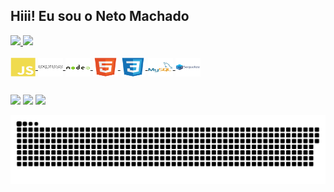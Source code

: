 ## Hiii! Eu sou o Neto Machado 
 <div>
  <a href="https://github.com/netomachado">
  <img height="180em" src="https://github-readme-stats.vercel.app/api?username=netomachadoi&show_icons=true&theme=dracula&include_all_commits=true&count_private=true"/>
  <img height="180em" src="https://github-readme-stats.vercel.app/api/top-langs/?username=netomachado&layout=compact&langs_count=7&theme=dracula"/>
</div>
<div style="display: inline_block"><br>
  <img align="center" alt="Neto-Js" height="30" width="40" src="https://raw.githubusercontent.com/devicons/devicon/master/icons/javascript/javascript-plain.svg">
  <img align="center" alt="Neto-Express" height="30" width="40" src="https://raw.githubusercontent.com/devicons/devicon/master/icons/express/express-original-wordmark.svg">
  <img align="center" alt="Neto-Node" height="30" width="40" src="https://raw.githubusercontent.com/devicons/devicon/master/icons/nodejs/nodejs-original-wordmark.svg">
  <img align="center" alt="Neto-HTML" height="30" width="40" src="https://raw.githubusercontent.com/devicons/devicon/master/icons/html5/html5-original.svg">
  <img align="center" alt="Neto-CSS" height="30" width="40" src="https://raw.githubusercontent.com/devicons/devicon/master/icons/css3/css3-original.svg">
  <img align="center" alt="Neto-MySql" height="30" width="40" src="https://raw.githubusercontent.com/devicons/devicon/master/icons/mysql/mysql-original-wordmark.svg">
  <img align="center" alt="Neto-Sequelize" height="30" width="40" src="https://raw.githubusercontent.com/devicons/devicon/master/icons/sequelize/sequelize-original-wordmark.svg">
 
</div>
  
  ##
 
<div> 
  
  <a href="https://instagram.com/netomachado17" target="_blank"><img src="https://img.shields.io/badge/-Instagram-%23E4405F?style=for-the-badge&logo=instagram&logoColor=white" target="_blank"></a>
  <a href = "mailto:netomachado72@gmail.com"><img src="https://img.shields.io/badge/-Gmail-%23333?style=for-the-badge&logo=gmail&logoColor=white" target="_blank"></a>
  <a href="https://www.linkedin.com/in/netomachado" target="_blank"><img src="https://img.shields.io/badge/-LinkedIn-%230077B5?style=for-the-badge&logo=linkedin&logoColor=white" target="_blank"></a> 
 
  ![Snake animation](https://github.com/netomachado/netomachado/blob/output/github-contribution-grid-snake.svg)
 
</div>
